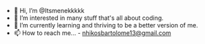 - 👋 Hi, I’m @Itsmenekkkkk
- 👀 I’m interested in many stuff that's all about coding.
- 🌱 I’m currently learning and thriving to be a better version of me.
- 📫 How to reach me... - nhikosbartolome13@gmail.com

<!---
Itsmenekkkkk/Itsmenekkkkk is a ✨ special ✨ repository because its `README.md` (this file) appears on your GitHub profile.
You can click the Preview link to take a look at your changes.
--->
